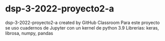 # dsp-3-2022-proyecto2-a
dsp-3-2022-proyecto2-a created by GitHub Classroom
Para este proyecto se uso cuadernos de Jupyter con un kernel de python 3.9
Librerias: keras, librosa, numpy, pandas 
